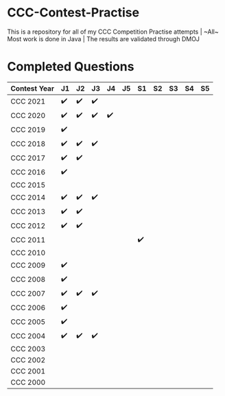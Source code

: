 # CCC-Contest-Practise
This is a repository for all of my CCC Competition Practise attempts | ~All~ Most work is done in Java | The results are validated through DMOJ

# Completed Questions
|Contest Year |  J1  |  J2  |  J3  |  J4  |  J5  |  S1  |  S2  |  S3  |  S4  |  S5  |
|-------------|------|------|------|------|------|------|------|------|------|------|
| CCC 2021    |:heavy_check_mark:|:heavy_check_mark:|:heavy_check_mark:|      |      |      |      |      |      |      |
| CCC 2020    |:heavy_check_mark:|:heavy_check_mark:|:heavy_check_mark:|:heavy_check_mark:|         |      |      |      |      |      |
| CCC 2019    |:heavy_check_mark:|      |      |         |         |      |      |      |      |      |
| CCC 2018    |:heavy_check_mark:|:heavy_check_mark:|:heavy_check_mark:|         |         |      |      |      |
| CCC 2017    |:heavy_check_mark:|:heavy_check_mark:|      |         |         |      |      |      |      |      |
| CCC 2016    |:heavy_check_mark:|      |      |         |         |      |      |      |      |      |
| CCC 2015    |      |      |      |         |         |      |      |      |      |      |
| CCC 2014    |:heavy_check_mark:|:heavy_check_mark:|:heavy_check_mark:|         |         |      |      |      |      |      |
| CCC 2013    |:heavy_check_mark:|:heavy_check_mark:|      |         |         |      |      |      |      |      |
| CCC 2012    |:heavy_check_mark:|:heavy_check_mark:|      |         |         |      |      |      |      |      |
| CCC 2011    |      |      |      |         |         |:heavy_check_mark:|      |      |      |      |
| CCC 2010    |      |      |      |         |         |      |      |      |      |      |
| CCC 2009    |:heavy_check_mark:|      |      |         |         |      |      |      |      |      |
| CCC 2008    |:heavy_check_mark:|      |      |         |         |      |      |      |      |      |
| CCC 2007    |:heavy_check_mark:|:heavy_check_mark:|:heavy_check_mark:|         |         |      |      |      |      |      |
| CCC 2006    |:heavy_check_mark:|      |      |         |         |      |      |      |      |      |
| CCC 2005    |:heavy_check_mark:|      |      |         |         |      |      |      |      |      |
| CCC 2004    |:heavy_check_mark:|:heavy_check_mark:|:heavy_check_mark:|         |         |      |      |      |      |      |
| CCC 2003    |      |      |      |         |         |      |      |      |      |      |
| CCC 2002    |      |      |      |         |         |      |      |      |      |      |
| CCC 2001    |      |      |      |         |         |      |      |      |      |      |
| CCC 2000    |      |      |      |         |         |      |      |      |      |      |
